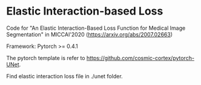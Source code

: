 # Elastic Interaction-based Loss
Code for "An Elastic Interaction-Based Loss Function for Medical Image Segmentation" in MICCAI'2020 (https://arxiv.org/abs/2007.02663)

Framework: Pytorch >= 0.4.1

The pytorch template is refer to https://github.com/cosmic-cortex/pytorch-UNet.


Find  elastic interaction loss file in ./unet folder.


